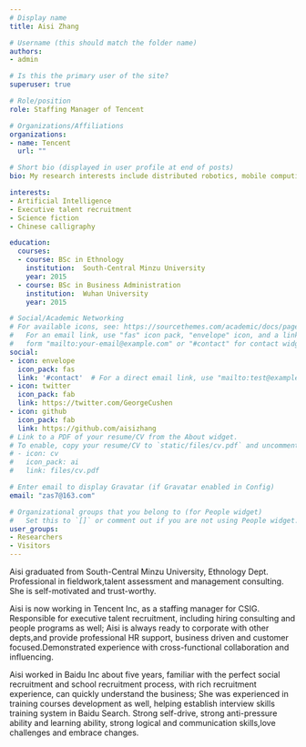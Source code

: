 ```yaml
---
# Display name
title: Aisi Zhang

# Username (this should match the folder name)
authors:
- admin

# Is this the primary user of the site?
superuser: true

# Role/position
role: Staffing Manager of Tencent

# Organizations/Affiliations
organizations:
- name: Tencent
  url: ""

# Short bio (displayed in user profile at end of posts)
bio: My research interests include distributed robotics, mobile computing and programmable matter.

interests:
- Artificial Intelligence
- Executive talent recruitment
- Science fiction
- Chinese calligraphy

education:
  courses:
  - course: BSc in Ethnology
    institution:  South-Central Minzu University
    year: 2015
  - course: BSc in Business Administration
    institution:  Wuhan University
    year: 2015

# Social/Academic Networking
# For available icons, see: https://sourcethemes.com/academic/docs/page-builder/#icons
#   For an email link, use "fas" icon pack, "envelope" icon, and a link in the
#   form "mailto:your-email@example.com" or "#contact" for contact widget.
social:
- icon: envelope
  icon_pack: fas
  link: '#contact'  # For a direct email link, use "mailto:test@example.org".
- icon: twitter
  icon_pack: fab
  link: https://twitter.com/GeorgeCushen
- icon: github
  icon_pack: fab
  link: https://github.com/aisizhang
# Link to a PDF of your resume/CV from the About widget.
# To enable, copy your resume/CV to `static/files/cv.pdf` and uncomment the lines below.
# - icon: cv
#   icon_pack: ai
#   link: files/cv.pdf

# Enter email to display Gravatar (if Gravatar enabled in Config)
email: "zas7@163.com"

# Organizational groups that you belong to (for People widget)
#   Set this to `[]` or comment out if you are not using People widget.
user_groups:
- Researchers
- Visitors
---
```


Aisi graduated from South-Central Minzu University, Ethnology Dept. Professional in fieldwork,talent assessment and management consulting. She is self-motivated and trust-worthy.

Aisi is now working in Tencent Inc, as a staffing manager for CSIG. Responsible for executive talent recruitment, including hiring consulting and people programs as well; 
Aisi is always ready to corporate with other depts,and provide professional HR support, business driven and customer focused.Demonstrated experience with cross-functional collaboration and influencing.

Aisi worked in Baidu Inc about five years, familiar with the perfect social recruitment and school recruitment process, with rich recruitment experience, can quickly understand the business;
She was experienced in training courses development as well, helping establish interview skills training system in Baidu Search. 
Strong self-drive, strong anti-pressure ability and learning ability, strong logical and communication skills,love challenges and embrace changes.
